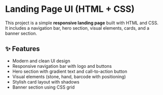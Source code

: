 # Landing Page UI (HTML + CSS)

This project is a simple **responsive landing page** built with HTML and CSS.  
It includes a navigation bar, hero section, visual elements, cards, and a banner section.

## ✨ Features
- Modern and clean UI design  
- Responsive navigation bar with logo and buttons  
- Hero section with gradient text and call-to-action button  
- Visual elements (stone, hand, barcode with positioning)  
- Stylish card layout with shadows  
- Banner section using CSS grid  


